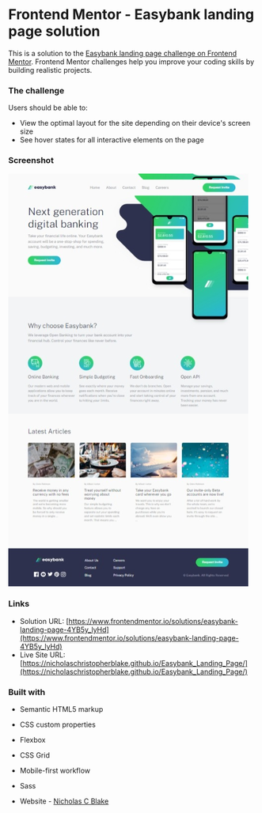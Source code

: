 # Frontend Mentor - Easybank landing page solution
This is a solution to the [Easybank landing page challenge on Frontend Mentor](https://www.frontendmentor.io/challenges/easybank-landing-page-WaUhkoDN). Frontend Mentor challenges help you improve your coding skills by building realistic projects. 

### The challenge
Users should be able to:
- View the optimal layout for the site depending on their device's screen size
- See hover states for all interactive elements on the page

### Screenshot
![](./screenshot.jpeg)

### Links
- Solution URL: [https://www.frontendmentor.io/solutions/easybank-landing-page-4YB5y_lyHd](https://www.frontendmentor.io/solutions/easybank-landing-page-4YB5y_lyHd)
- Live Site URL: [https://nicholaschristopherblake.github.io/Easybank_Landing_Page/](https://nicholaschristopherblake.github.io/Easybank_Landing_Page/)

### Built with
- Semantic HTML5 markup
- CSS custom properties
- Flexbox
- CSS Grid
- Mobile-first workflow
- Sass

- Website - [Nicholas C Blake](https://github.com/NicholasChristopherBlake)
